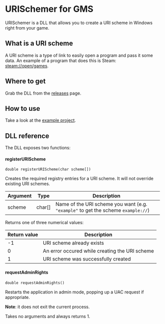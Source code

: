 # URISchemer for GMS
URISchemer is a DLL that allows you to create a URI scheme in Windows right from your game.

## What is a URI scheme
A URI scheme is a type of link to easily open a program and pass it some data. An example of a program that does this is Steam: [steam://open/games](steam://open/games).

## Where to get
Grab the DLL from the [releases](https://github.com/woubuc/URISchemer/releases) page.

## How to use
Take a look at the [example project](https://github.com/woubuc/URISchemer-example).

## DLL reference
The DLL exposes two functions:

#### registerURIScheme

    double registerURIScheme(char scheme[])

Creates the required registry entries for a URI scheme. It will not override existing URI schemes.

| Argument | Type   | Description |
| -------- | ------ | ----------- |
| scheme   | char[] | Name of the URI scheme you want (e.g. `"example"` to get the scheme `example://`) |

Returns one of three numerical values:

| Return value | Description |
| ------------ | ----------- |
| -1           | URI scheme already exists |
| 0            | An error occured while creating the URI scheme |
| 1            | URI scheme was successfully created |

#### requestAdminRights

    double requestAdminRights()

Restarts the application in admin mode, popping up a UAC request if appropriate.

**Note**: it does not exit the current process.

Takes no arguments and always returns 1.